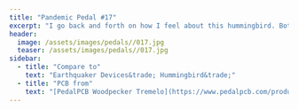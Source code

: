 ```yaml
---
title: "Pandemic Pedal #17"
excerpt: "I go back and forth on how I feel about this hummingbird. Both the image and the pedal. It not that I do not like either. It is just that I see all the flaws and the difficulty I had with the image, and I do not know where I would use a tremelo with my style of play."
header:
  image: /assets/images/pedals//017.jpg
  teaser: /assets/images/pedals//017.jpg
sidebar:
  - title: "Compare to"
    text: "Earthquaker Devices&trade; Hummingbird&trade;"
  - title: "PCB from"
    text: "[PedalPCB Woodpecker Tremelo](https://www.pedalpcb.com/product/woodpecker/)"
---
```


